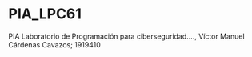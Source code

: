 # PIA_LPC61
PIA Laboratorio de Programación para ciberseguridad...., Víctor Manuel Cárdenas Cavazos; 1919410

